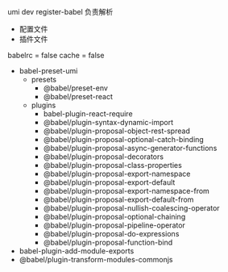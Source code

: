 umi dev register-babel
负责解析

- 配置文件
- 插件文件

babelrc = false
cache = false

- babel-preset-umi
  - presets
    - @babel/preset-env
    - @babel/preset-react
  - plugins
    - babel-plugin-react-require
    - @babel/plugin-syntax-dynamic-import
    - @babel/plugin-proposal-object-rest-spread
    - @babel/plugin-proposal-optional-catch-binding
    - @babel/plugin-proposal-async-generator-functions
    - @babel/plugin-proposal-decorators
    - @babel/plugin-proposal-class-properties
    - @babel/plugin-proposal-export-namespace
    - @babel/plugin-proposal-export-default
    - @babel/plugin-proposal-export-namespace-from
    - @babel/plugin-proposal-export-default-from
    - @babel/plugin-proposal-nullish-coalescing-operator
    - @babel/plugin-proposal-optional-chaining
    - @babel/plugin-proposal-pipeline-operator
    - @babel/plugin-proposal-do-expressions
    - @babel/plugin-proposal-function-bind
- babel-plugin-add-module-exports
- @babel/plugin-transform-modules-commonjs
